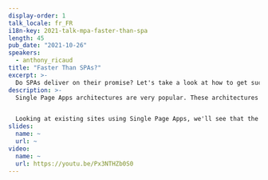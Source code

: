 ```yaml
---
display-order: 1
talk_locale: fr_FR
i18n-key: 2021-talk-mpa-faster-than-spa
length: 45
pub_date: "2021-10-26"
speakers:
  - anthony_ricaud
title: "Faster Than SPAs?"
excerpt: >-
  Do SPAs deliver on their promise? Let's take a look at how to get such rich interactions on multipage architectures, without needing hundreds of KB of JavaScript.
description: >-
  Single Page Apps architectures are very popular. These architectures are notorious for not delivering fast sites on the first visit. In exchange for this slow start, they promise superior performance for subsequent interactions. Is this really the case?


  Looking at existing sites using Single Page Apps, we'll see that the promise of the super fast second page is not as simple as it seems. Then, if we decide to go with a Multi Page Apps architecture, how do we code the moments of interactivity within the same screen? We will look at how to respond to user interaction and load content dynamically without needing several hundred KB of JavaScript.
slides:
  name: ~
  url: ~
video:
  name: ~
  url: https://youtu.be/Px3NTHZb0S0
---
```

